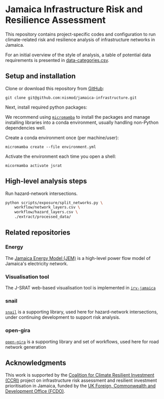 # Jamaica Infrastructure Risk and Resilience Assessment

This repository contains project-specific codes and configuration to run
climate-related risk and resilience analysis of infrastructure networks in
Jamaica.

For an initial overview of the style of analysis, a table of potential data
requirements is presented in [data-categories.csv](./data-categories.csv).

## Setup and installation

Clone or download this repository from
[GitHub](https://github.com/nismod/jamaica-infrastructure):

    git clone git@github.com:nismod/jamaica-infrastructure.git

Next, install required python packages:

We recommend using [`micromamba`](https://mamba.readthedocs.io/en/latest/user_guide/micromamba.html)
to install the packages and manage installing libraries into a conda
environment, usually handling non-Python dependencies well.

Create a conda environment once (per machine/user):

    micromamba create --file environment.yml

Activate the environment each time you open a shell:

    micormamba activate jsrat

## High-level analysis steps

Run hazard-network intersections.

```bash
python scripts/exposure/split_networks.py \
    workflow/network_layers.csv \
    workflow/hazard_layers.csv \
    ./extract/processed_data/
```



## Related repositories

### Energy

The [Jamaica Energy Model (JEM)](https://github.com/nismod/jem) is a high-level
power flow model of Jamaica's electricity network.

### Visualisation tool

The J-SRAT web-based visualisation tool is implemented in
[`irv-jamaica`](https://github.com/nismod/irv-jamaica)

### snail

[`snail`](https://github.com/nismod/snail) is a supporting library, used here
for hazard-network intersections, under continuing development to support risk
analysis.

### open-gira

[`open-gira`](https://github.com/nismod/open-gira) is a supporting library and
set of workflows, used here for road network generation

## Acknowledgments

This work is supported by the
[Coalition for Climate Resilient Investment (CCRI)](https://resilientinvestment.org/)
project on infrastructure risk assessment and resilient investment
prioritisation in Jamaica, funded by the
[UK Foreign, Commonwealth and Development Office (FCDO)](https://www.gov.uk/government/organisations/foreign-commonwealth-development-office).
